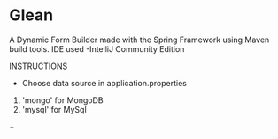 # Glean
A Dynamic Form Builder made with the Spring Framework using Maven build tools.
IDE used -IntelliJ Community Edition

INSTRUCTIONS
+ Choose data source in application.properties
<ol>
<li>'mongo' for MongoDB</li>
<li>'mysql' for MySql</li>
</ol>
+




